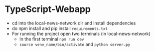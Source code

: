 # TypeScript-Webapp
- cd into the local-news-network dir and install dependencies
- do npm install and pip install `requirements.txt`
- For running the project open two terminals (in local-news-network)
  - In the first terminal `npm run dev`
  - `source venv_name/bin/activate` and `python server.py`
